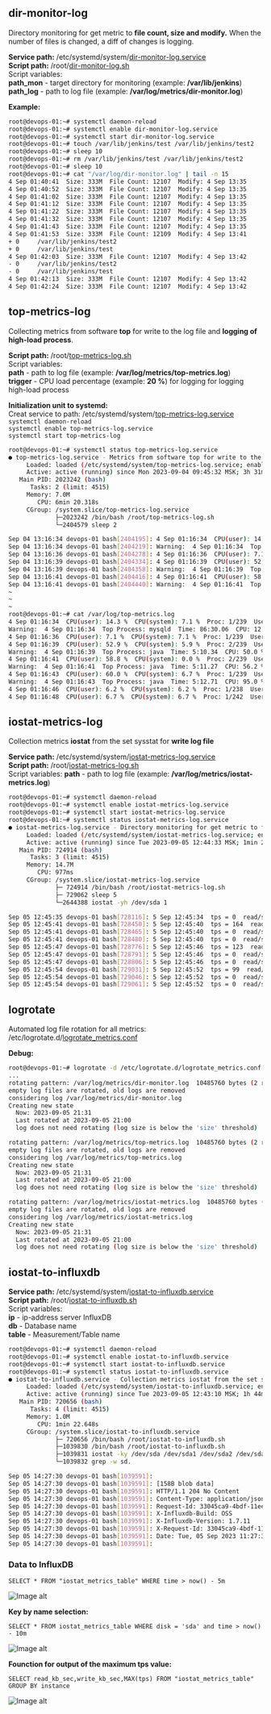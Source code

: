 ## dir-monitor-log

Directory monitoring for get metric to **file count, size and modify.** When the number of files is changed, a diff of changes is logging.

**Service path:** /etc/systemd/system/[dir-monitor-log.service](https://github.com/Lifailon/get-metrics/blob/rsa/service/dir-monitor-log.service) \
**Script path:** /root/[dir-monitor-log.sh](https://github.com/Lifailon/get-metrics/blob/rsa/scripts/dir-monitor-log.sh) \
Script variables: \
**path_mon** - target directory for monitoring (example: **/var/lib/jenkins**) \
**path_log** - path to log file (example: **/var/log/metrics/dir-monitor.log**)

**Example:**

```bash
root@devops-01:~# systemctl daemon-reload
root@devops-01:~# systemctl enable dir-monitor-log.service
root@devops-01:~# systemctl start dir-monitor-log.service
root@devops-01:~# touch /var/lib/jenkins/test /var/lib/jenkins/test2
root@devops-01:~# sleep 10
root@devops-01:~# rm /var/lib/jenkins/test /var/lib/jenkins/test2
root@devops-01:~# sleep 10
root@devops-01:~# cat "/var/log/dir-monitor.log" | tail -n 15
4 Sep 01:40:41  Size: 333M  File Count: 12107  Modify: 4 Sep 13:35
4 Sep 01:40:52  Size: 333M  File Count: 12107  Modify: 4 Sep 13:35
4 Sep 01:41:02  Size: 333M  File Count: 12107  Modify: 4 Sep 13:35
4 Sep 01:41:12  Size: 333M  File Count: 12107  Modify: 4 Sep 13:35
4 Sep 01:41:22  Size: 333M  File Count: 12107  Modify: 4 Sep 13:35
4 Sep 01:41:32  Size: 333M  File Count: 12107  Modify: 4 Sep 13:35
4 Sep 01:41:43  Size: 333M  File Count: 12107  Modify: 4 Sep 13:35
4 Sep 01:41:53  Size: 333M  File Count: 12109  Modify: 4 Sep 13:41
+ 0     /var/lib/jenkins/test2
+ 0     /var/lib/jenkins/test
4 Sep 01:42:03  Size: 333M  File Count: 12107  Modify: 4 Sep 13:42
- 0     /var/lib/jenkins/test2
- 0     /var/lib/jenkins/test
4 Sep 01:42:13  Size: 333M  File Count: 12107  Modify: 4 Sep 13:42
4 Sep 01:42:24  Size: 333M  File Count: 12107  Modify: 4 Sep 13:42
```

## top-metrics-log

Collecting metrics from software **top** for write to the log file and **logging of high-load process**.

**Script path:** /root/[top-metrics-log.sh](https://github.com/Lifailon/get-metrics/blob/rsa/scripts/top-metrics-log.sh) \
Script variables: \
**path** - path to log file (example: **/var/log/metrics/top-metrics.log**) \
**trigger** - CPU load percentage (example: **20 %**) for logging for logging high-load process

**Initialization unit to systemd:** \
Creat service to path: /etc/systemd/system/[top-metrics-log.service](https://github.com/Lifailon/get-metrics/blob/rsa/service/top-metrics-log.service) \
`systemctl daemon-reload` \
`systemctl enable top-metrics-log.service` \
`systemctl start top-metrics-log`

```bash
root@devops-01:~# systemctl status top-metrics-log.service
● top-metrics-log.service - Metrics from software top for write to the log file
     Loaded: loaded (/etc/systemd/system/top-metrics-log.service; enabled; vendor preset: enabled)
     Active: active (running) since Mon 2023-09-04 09:45:32 MSK; 3h 31min ago
   Main PID: 2023242 (bash)
      Tasks: 2 (limit: 4515)
     Memory: 7.0M
        CPU: 6min 20.318s
     CGroup: /system.slice/top-metrics-log.service
             ├─2023242 /bin/bash /root/top-metrics-log.sh
             └─2404579 sleep 2

Sep 04 13:16:34 devops-01 bash[2404195]: 4 Sep 01:16:34  CPU(user): 14.3 %  CPU(system): 7.1 %  Proc: 1/239  Users: 2  MEM: 1598.5/3876.4 MB>
Sep 04 13:16:34 devops-01 bash[2404219]: Warning:  4 Sep 01:16:34  Top Process: mysqld  Time: 86:30.06  CPU: 12.5 %  MEM: 18.3 MB  User: mys>
Sep 04 13:16:36 devops-01 bash[2404278]: 4 Sep 01:16:36  CPU(user): 7.1 %  CPU(system): 7.1 %  Proc: 1/239  Users: 2  MEM: 1598.7/3876.4 MB >
Sep 04 13:16:39 devops-01 bash[2404334]: 4 Sep 01:16:39  CPU(user): 52.9 %  CPU(system): 5.9 %  Proc: 2/239  Users: 2  MEM: 1598.9/3876.4 MB>
Sep 04 13:16:39 devops-01 bash[2404358]: Warning:  4 Sep 01:16:39  Top Process: java  Time: 5:10.34  CPU: 50.0 %  MEM: 13.3 MB  User: jenkins
Sep 04 13:16:41 devops-01 bash[2404416]: 4 Sep 01:16:41  CPU(user): 58.8 %  CPU(system): 0.0 %  Proc: 2/239  Users: 2  MEM: 1598.9/3876.4 MB>
Sep 04 13:16:41 devops-01 bash[2404440]: Warning:  4 Sep 01:16:41  Top Process: java  Time: 5:11.27  CPU: 56.2 %  MEM: 13.4 MB  User: jenkins
~
~
~
root@devops-01:~# cat /var/log/top-metrics.log
4 Sep 01:16:34  CPU(user): 14.3 %  CPU(system): 7.1 %  Proc: 1/239  Users: 2  MEM: 1598.5/3876.4 MB  SWAP: 0.8/3889.0 MB
Warning:  4 Sep 01:16:34  Top Process: mysqld  Time: 86:30.06  CPU: 12.5 %  MEM: 18.3 MB  User: mysql
4 Sep 01:16:36  CPU(user): 7.1 %  CPU(system): 7.1 %  Proc: 1/239  Users: 2  MEM: 1598.7/3876.4 MB  SWAP: 0.8/3889.0 MB
4 Sep 01:16:39  CPU(user): 52.9 %  CPU(system): 5.9 %  Proc: 2/239  Users: 2  MEM: 1598.9/3876.4 MB  SWAP: 0.8/3889.0 MB
Warning:  4 Sep 01:16:39  Top Process: java  Time: 5:10.34  CPU: 50.0 %  MEM: 13.3 MB  User: jenkins
4 Sep 01:16:41  CPU(user): 58.8 %  CPU(system): 0.0 %  Proc: 2/239  Users: 2  MEM: 1598.9/3876.4 MB  SWAP: 0.8/3889.0 MB
Warning:  4 Sep 01:16:41  Top Process: java  Time: 5:11.27  CPU: 56.2 %  MEM: 13.4 MB  User: jenkins
4 Sep 01:16:43  CPU(user): 60.0 %  CPU(system): 6.7 %  Proc: 1/239  Users: 2  MEM: 1599.3/3876.4 MB  SWAP: 0.8/3889.0 MB
Warning:  4 Sep 01:16:43  Top Process: java  Time: 5:12.71  CPU: 95.0 %  MEM: 13.6 MB  User: jenkins
4 Sep 01:16:46  CPU(user): 6.2 %  CPU(system): 6.2 %  Proc: 1/238  Users: 2  MEM: 1599.3/3876.4 MB  SWAP: 0.8/3889.0 MB
4 Sep 01:16:48  CPU(user): 6.7 %  CPU(system): 6.7 %  Proc: 1/242  Users: 2  MEM: 1599.3/3876.4 MB  SWAP: 0.8/3889.0 MB
```

## iostat-metrics-log

Collection metrics **iostat** from the set sysstat for **write log file**

**Service path:** /etc/systemd/system/[iostat-metrics-log.service](https://github.com/Lifailon/get-metrics/blob/rsa/service/iostat-metrics-log.service) \
**Script path:** /root/[iostat-metrics-log.sh](https://github.com/Lifailon/get-metrics/blob/rsa/scripts/iostat-metrics-log.sh) \
Script variables: **path** - path to log file (example: **/var/log/metrics/iostat-metrics.log**)

```bash
root@devops-01:~# systemctl daemon-reload
root@devops-01:~# systemctl enable iostat-metrics-log.service
root@devops-01:~# systemctl start iostat-metrics-log.service
root@devops-01:~# systemctl status iostat-metrics-log.service
● iostat-metrics-log.service - Directory monitoring for get metric to file count, size and modify
     Loaded: loaded (/etc/systemd/system/iostat-metrics-log.service; enabled; vendor preset: enabled)
     Active: active (running) since Tue 2023-09-05 12:44:33 MSK; 1min 20s ago
   Main PID: 724914 (bash)
      Tasks: 3 (limit: 4515)
     Memory: 14.7M
        CPU: 977ms
     CGroup: /system.slice/iostat-metrics-log.service
             ├─ 724914 /bin/bash /root/iostat-metrics-log.sh
             ├─ 729062 sleep 5
             └─2644388 iostat -yh /dev/sda 1

Sep 05 12:45:35 devops-01 bash[728116]: 5 Sep 12:45:34  tps = 0  read/s = 0.0k  write/s = 0.0k
Sep 05 12:45:41 devops-01 bash[728450]: 5 Sep 12:45:40  tps = 164  read/s = 0.0k  write/s = 1.4M
Sep 05 12:45:41 devops-01 bash[728465]: 5 Sep 12:45:40  tps = 0  read/s = 0.0k  write/s = 0.0k
Sep 05 12:45:41 devops-01 bash[728480]: 5 Sep 12:45:40  tps = 0  read/s = 0.0k  write/s = 0.0k
Sep 05 12:45:47 devops-01 bash[728776]: 5 Sep 12:45:46  tps = 123  read/s = 0.0k  write/s = 1.3M
Sep 05 12:45:47 devops-01 bash[728791]: 5 Sep 12:45:46  tps = 0  read/s = 0.0k  write/s = 0.0k
Sep 05 12:45:47 devops-01 bash[728806]: 5 Sep 12:45:46  tps = 0  read/s = 0.0k  write/s = 0.0k
Sep 05 12:45:54 devops-01 bash[729031]: 5 Sep 12:45:52  tps = 99  read/s = 0.0k  write/s = 1.2M
Sep 05 12:45:54 devops-01 bash[729046]: 5 Sep 12:45:52  tps = 0  read/s = 0.0k  write/s = 0.0k
Sep 05 12:45:54 devops-01 bash[729061]: 5 Sep 12:45:52  tps = 0  read/s = 0.0k  write/s = 0.0k
```

## logrotate

Automated log file rotation for all metrics: /etc/logrotate.d/[logrotate_metrics.conf](https://github.com/Lifailon/get-metrics/blob/rsa/logrotate_metrics.conf)

**Debug:**

``` bash
root@devops-01:~# logrotate -d /etc/logrotate.d/logrotate_metrics.conf
...
rotating pattern: /var/log/metrics/dir-monitor.log  10485760 bytes (2 rotations)
empty log files are rotated, old logs are removed
considering log /var/log/metrics/dir-monitor.log
Creating new state
  Now: 2023-09-05 21:31
  Last rotated at 2023-09-05 21:00
  log does not need rotating (log size is below the 'size' threshold)

rotating pattern: /var/log/metrics/top-metrics.log  10485760 bytes (2 rotations)
empty log files are rotated, old logs are removed
considering log /var/log/metrics/top-metrics.log
Creating new state
  Now: 2023-09-05 21:31
  Last rotated at 2023-09-05 21:00
  log does not need rotating (log size is below the 'size' threshold)

rotating pattern: /var/log/metrics/iostat-metrics.log  10485760 bytes (2 rotations)
empty log files are rotated, old logs are removed
considering log /var/log/metrics/iostat-metrics.log
Creating new state
  Now: 2023-09-05 21:31
  Last rotated at 2023-09-05 21:00
  log does not need rotating (log size is below the 'size' threshold)
```

## iostat-to-influxdb

**Service path:** /etc/systemd/system/[iostat-to-influxdb.service](https://github.com/Lifailon/get-metrics/blob/rsa/service/iostat-to-influxdb.service) \
**Script path:** /root/[iostat-to-influxdb.sh](https://github.com/Lifailon/get-metrics/blob/rsa/scripts/iostat-to-influxdb.sh) \
Script variables: \
**ip** - ip-address server InfluxDB \
**db** - Database name \
**table** - Measurement/Table name

```bash
root@devops-01:~# systemctl daemon-reload
root@devops-01:~# systemctl enable iostat-to-influxdb.service
root@devops-01:~# systemctl start iostat-to-influxdb.service
root@devops-01:~# systemctl status iostat-to-influxdb.service
● iostat-to-influxdb.service - Collection metrics iostat from the set sysstat for send to influxdb
     Loaded: loaded (/etc/systemd/system/iostat-to-influxdb.service; enabled; vendor preset: enabled)
     Active: active (running) since Tue 2023-09-05 12:43:10 MSK; 1h 44min ago
   Main PID: 720656 (bash)
      Tasks: 4 (limit: 4515)
     Memory: 1.0M
        CPU: 1min 22.648s
     CGroup: /system.slice/iostat-to-influxdb.service
             ├─ 720656 /bin/bash /root/iostat-to-influxdb.sh
             ├─1039830 /bin/bash /root/iostat-to-influxdb.sh
             ├─1039831 iostat -ky /dev/sda /dev/sda1 /dev/sda2 /dev/sda3 /dev/sdb /dev/sdb1 /dev/sdc /dev/sdc1 1 1
             └─1039832 grep -w sd.

Sep 05 14:27:30 devops-01 bash[1039591]:                                  Dload  Upload   Total   Spent    Left  Speed
Sep 05 14:27:30 devops-01 bash[1039591]: [158B blob data]
Sep 05 14:27:30 devops-01 bash[1039591]: HTTP/1.1 204 No Content
Sep 05 14:27:30 devops-01 bash[1039591]: Content-Type: application/json
Sep 05 14:27:30 devops-01 bash[1039591]: Request-Id: 33045ca9-4bdf-11ee-bc29-000c294f9f2b
Sep 05 14:27:30 devops-01 bash[1039591]: X-Influxdb-Build: OSS
Sep 05 14:27:30 devops-01 bash[1039591]: X-Influxdb-Version: 1.7.11
Sep 05 14:27:30 devops-01 bash[1039591]: X-Request-Id: 33045ca9-4bdf-11ee-bc29-000c294f9f2b
Sep 05 14:27:30 devops-01 bash[1039591]: Date: Tue, 05 Sep 2023 11:27:30 GMT
Sep 05 14:27:30 devops-01 bash[1039591]:
```

### Data to InfluxDB

`SELECT * FROM "iostat_metrics_table" WHERE time > now() - 5m`

![Image alt](https://github.com/Lifailon/get-metrics/blob/rsa/screen/iostat-influxdb-data.jpg)

**Key by name selection:**

`SELECT * FROM iostat_metrics_table WHERE disk = 'sda' and time > now() - 10m`

![Image alt](https://github.com/Lifailon/get-metrics/blob/rsa/screen/iostat-influxdb-key-selection.jpg)

**Founction for output of the maximum tps value:**

`SELECT read_kb_sec,write_kb_sec,MAX(tps) FROM "iostat_metrics_table" GROUP BY instance`

![Image alt](https://github.com/Lifailon/get-metrics/blob/rsa/screen/iostat-influxdb-max-tps.jpg)
